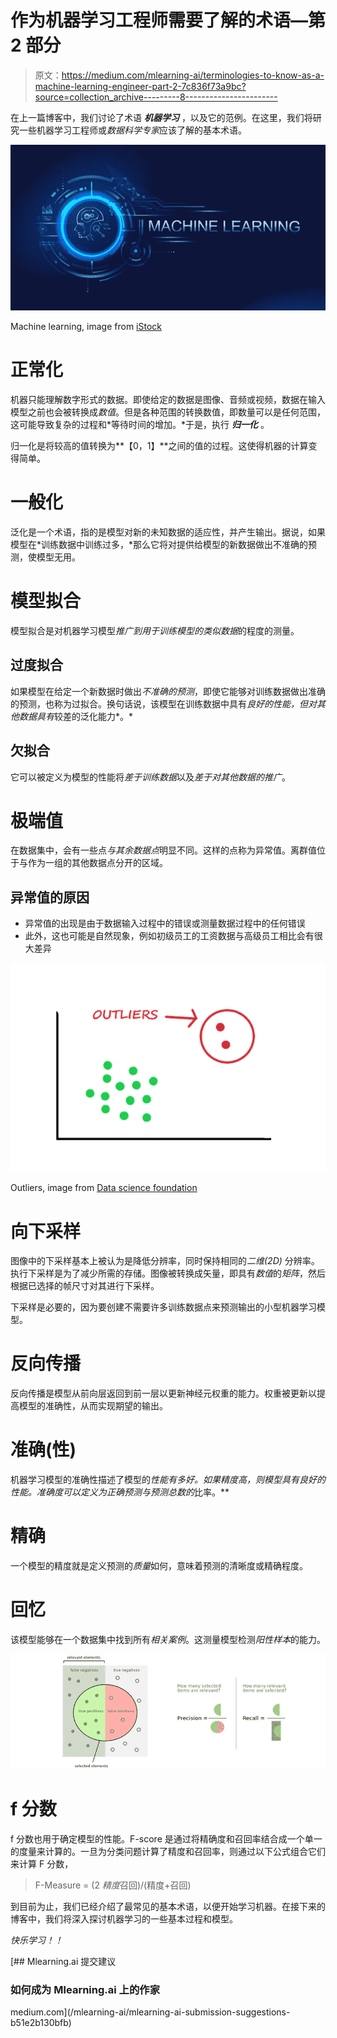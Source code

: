 # 作为机器学习工程师需要了解的术语—第 2 部分

> 原文：<https://medium.com/mlearning-ai/terminologies-to-know-as-a-machine-learning-engineer-part-2-7c836f73a9bc?source=collection_archive---------8----------------------->

在上一篇博客中，我们讨论了术语 ***机器学习*** ，以及它的范例。在这里，我们将研究一些机器学习工程师或*数据科学专家*应该了解的基本术语。

![](img/e89b64bae03674f1b045f12cb7186ec8.png)

Machine learning, image from [iStock](https://www.istockphoto.com/es/vector/logotipo-de-banner-de-aprendizaje-autom%C3%A1tico-para-tecnolog%C3%ADa-ai-big-data-algoritmo-gm1273072739-375131265?phrase=machine%20learning)

# 正常化

机器只能理解数字形式的数据。即使给定的数据是图像、音频或视频，数据在输入模型之前也会被转换成*数值*。但是各种范围的转换数值，即数量可以是任何范围，这可能导致复杂的过程和*等待时间的增加。*于是，执行 ***归一化*** 。

归一化是将较高的值转换为**【0，1】**之间的值的过程。这使得机器的计算变得简单。

# 一般化

泛化是一个术语，指的是模型对新的未知数据的适应性，并产生输出。据说，如果模型在*训练数据中训练过多，*那么它将对提供给模型的新数据做出不准确的预测，使模型无用。

# 模型拟合

模型拟合是对机器学习模型*推广到用于训练模型的类似数据*的程度的测量。

## 过度拟合

如果模型在给定一个新数据时做出*不准确的预测*，即使它能够对训练数据做出准确的预测，也称为过拟合。换句话说，该模型在训练数据中具有*良好的性能，但对其他数据具有*较差的泛化能力*。*

## 欠拟合

它可以被定义为模型的性能将*差于训练数据*以及*差于对其他数据的推广*。

# 极端值

在数据集中，会有一些点*与其余数据点*明显不同。这样的点称为异常值。离群值位于与作为一组的其他数据点分开的区域。

## 异常值的原因

*   异常值的出现是由于数据输入过程中的错误或测量数据过程中的任何错误
*   此外，这也可能是自然现象，例如初级员工的工资数据与高级员工相比会有很大差异

![](img/5ccb4483e3d20339efd9ea4c862bc118.png)

Outliers, image from [Data science foundation](https://datascience.foundation/img/pdf_images/knowing_all_about_outliers_in_machine_learning_sample_points_in_green_are_near_to_each_other.jpg)

# 向下采样

图像中的下采样基本上被认为是降低分辨率，同时保持相同的*二维(2D)* 分辨率。执行下采样是为了减少所需的存储。图像被转换成矢量，即具有*数值*的*矩阵*，然后根据已选择的帧尺寸对其进行下采样。

下采样是必要的，因为要创建不需要许多训练数据点来预测输出的小型机器学习模型。

# 反向传播

反向传播是模型从前向层返回到前一层以更新神经元权重的能力。权重被更新以提高模型的准确性，从而实现期望的输出。

# 准确(性)

机器学习模型的准确性描述了模型的*性能有多好。如果精度高，则模型具有良好的性能。准确度可以定义为正确预测与预测总数的*比率。**

# 精确

一个模型的精度就是定义预测的*质量*如何，意味着预测的清晰度或精确程度。

# 回忆

该模型能够在一个数据集中找到所有*相关案例*。这测量模型检测*阳性样本*的能力。

![](img/a2d3126591caa7631beb1b7a72fcf495.png)

# f 分数

f 分数也用于确定模型的性能。F-score 是通过将精确度和召回率结合成一个单一的度量来计算的。一旦为分类问题计算了精度和召回率，则通过以下公式组合它们来计算 F 分数，

> F-Measure = (2 *精度*召回)/(精度+召回)

到目前为止，我们已经介绍了最常见的基本术语，以便开始学习机器。在接下来的博客中，我们将深入探讨机器学习的一些基本过程和模型。

*快乐学习！！*

[](/mlearning-ai/mlearning-ai-submission-suggestions-b51e2b130bfb) [## Mlearning.ai 提交建议

### 如何成为 Mlearning.ai 上的作家

medium.com](/mlearning-ai/mlearning-ai-submission-suggestions-b51e2b130bfb)